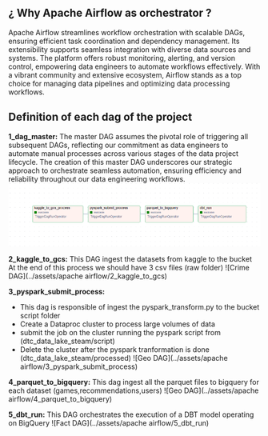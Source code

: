 ## ¿ Why Apache Airflow as orchestrator ? 
Apache Airflow streamlines workflow orchestration with scalable DAGs, ensuring efficient task coordination and dependency management. Its extensibility supports seamless integration with diverse data sources and systems. The platform offers robust monitoring, alerting, and version control, empowering data engineers to automate workflows effectively. With a vibrant community and extensive ecosystem, Airflow stands as a top choice for managing data pipelines and optimizing data processing workflows.

## Definition of each dag of the project 

**1_dag_master:**
The master DAG assumes the pivotal role of triggering all subsequent DAGs, reflecting our commitment as data engineers to automate manual processes across various stages of the data project lifecycle. The creation of this master DAG underscores our strategic approach to orchestrate seamless automation, ensuring efficiency and reliability throughout our data engineering workflows.
![apache airflow master](../assets/airflow/1_dag_master.png)

**2_kaggle_to_gcs:**
This DAG ingest the datasets from kaggle to the bucket 
At the end of this process we should have 3 csv files (raw folder)
![Crime DAG](../assets/apache airflow/2_kaggle_to_gcs)

**3_pyspark_submit_process:**
* This dag is responsible of ingest the pyspark_transform.py to the bucket script folder
* Create a Dataproc cluster to process large volumes of data 
* submit the job on the cluster running the pyspark script from (dtc_data_lake_steam/script) 
* Delete the cluster after the pyspark tranformation is done (dtc_data_lake_steam/processed)
![Geo DAG](../assets/apache airflow/3_pyspark_submit_process)

**4_parquet_to_bigquery:**
This dag ingest all the parquet files to bigquery for each dataset (games,recommendations,users)
![Geo DAG](../assets/apache airflow/4_parquet_to_bigquery)

**5_dbt_run:**
This DAG orchestrates the execution of a DBT model operating on BigQuery
![Fact DAG](../assets/apache airflow/5_dbt_run)

